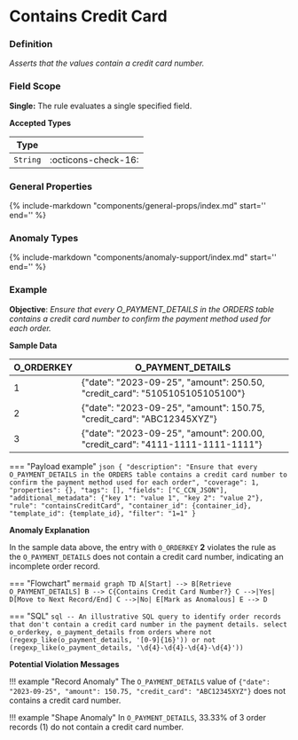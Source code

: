 # Contains Credit Card

### Definition

*Asserts that the values contain a credit card number.*

### Field Scope

**Single:** The rule evaluates a single specified field.

**Accepted Types**

| Type        |                          |
|-------------|--------------------------|
| `String`    | <div style="text-align:center">:octicons-check-16:</div>  |

### General Properties

{%
    include-markdown "components/general-props/index.md"
    start='<!-- all-props--start -->'
    end='<!-- all-props--end -->'
%}

### Anomaly Types

{%
    include-markdown "components/anomaly-support/index.md"
    start='<!-- all-types--start -->'
    end='<!-- all-types--end -->'
%}

### Example

**Objective**: *Ensure that every O_PAYMENT_DETAILS in the ORDERS table contains a credit card number to confirm the payment method used for each order.*

**Sample Data**

| O_ORDERKEY | O_PAYMENT_DETAILS                                                                   |
|------------|----------------------------------------------------------------------------------|
| 1          | {"date": "2023-09-25", "amount": 250.50, "credit_card": "5105105105105100"}  |
| 2          | <span class="text-negative">{"date": "2023-09-25", "amount": 150.75, "credit_card": "ABC12345XYZ"}</span>      |
| 3          | {"date": "2023-09-25", "amount": 200.00, "credit_card": "4111-1111-1111-1111"}  |

=== "Payload example"
    ``` json
    {
        "description": "Ensure that every O_PAYMENT_DETAILS in the ORDERS table contains a credit card number to confirm the payment method used for each order",
        "coverage": 1,
        "properties": {},
        "tags": [],
        "fields": ["C_CCN_JSON"],
        "additional_metadata": {"key 1": "value 1", "key 2": "value 2"},
        "rule": "containsCreditCard",
        "container_id": {container_id},
        "template_id": {template_id},
        "filter": "1=1"
    }
    ```

**Anomaly Explanation**

In the sample data above, the entry with `O_ORDERKEY` **2** violates the rule as the `O_PAYMENT_DETAILS` does not contain a credit card number, indicating an incomplete order record.

=== "Flowchart"
    ```mermaid
    graph TD
    A[Start] --> B[Retrieve O_PAYMENT_DETAILS]
    B --> C{Contains Credit Card Number?}
    C -->|Yes| D[Move to Next Record/End]
    C -->|No| E[Mark as Anomalous]
    E --> D
    ```

=== "SQL"
    ```sql
    -- An illustrative SQL query to identify order records that don't contain a credit card number in the payment details.
    select
        o_orderkey,
        o_payment_details
    from orders
    where
        not (regexp_like(o_payment_details, '[0-9]{16}'))
        or not (regexp_like(o_payment_details, '\d{4}-\d{4}-\d{4}-\d{4}'))
    ```

**Potential Violation Messages**

!!! example "Record Anomaly"
    The `O_PAYMENT_DETAILS` value of `{"date": "2023-09-25", "amount": 150.75, "credit_card": "ABC12345XYZ"}` does not contains a credit card number.

!!! example "Shape Anomaly"
    In `O_PAYMENT_DETAILS`, 33.33% of 3 order records (1) do not contain a credit card number.
